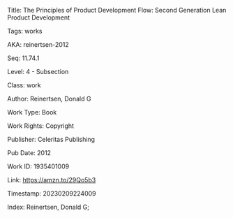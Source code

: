 Title:  The Principles of Product Development Flow: Second Generation Lean Product Development

Tags:   works

AKA:    reinertsen-2012

Seq:    11.74.1

Level:  4 - Subsection

Class:  work

Author: Reinertsen, Donald G

Work Type: Book

Work Rights: Copyright

Publisher: Celeritas Publishing

Pub Date: 2012

Work ID: 1935401009

Link:   https://amzn.to/29Qo5b3

Timestamp: 20230209224009

Index:  Reinertsen, Donald G; 
